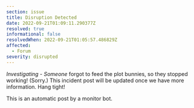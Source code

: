 ```yaml
---
section: issue
title: Disruption Detected
date: 2022-09-21T01:09:11.290377Z
resolved: true
informational: false
resolvedWhen: 2022-09-21T01:05:57.486829Z
affected:
  - Forum
severity: disrupted
---
```

*Investigating* - _Someone_ forgot to feed the plot bunnies, so they stopped working! (Sorry.) This incident post will be updated once we have more information. Hang tight!

This is an automatic post by a monitor bot.
        